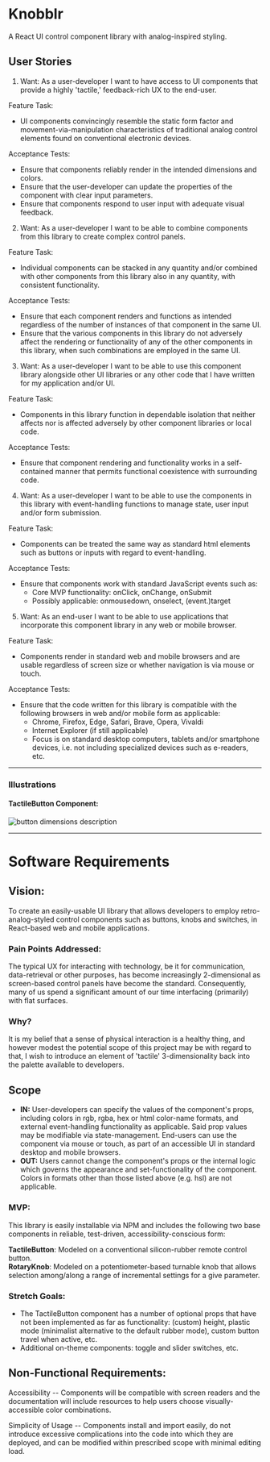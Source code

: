 # Knobblr

A React UI control component library with analog-inspired styling.

## User Stories

1. Want: As a user-developer I want to have access to UI components that provide a highly 'tactile,' feedback-rich UX to the end-user.

Feature Task:

- UI components convincingly resemble the static form factor and movement-via-manipulation characteristics of traditional analog control elements found on conventional electronic devices.

Acceptance Tests:

- Ensure that components reliably render in the intended dimensions and colors.
- Ensure that the user-developer can update the properties of the component with clear input parameters.
- Ensure that components respond to user input with adequate visual feedback.

2. Want: As a user-developer I want to be able to combine components from this library to create complex control panels.

Feature Task:

- Individual components can be stacked in any quantity and/or combined with other components from this library also in any quantity, with consistent functionality.

Acceptance Tests:

- Ensure that each component renders and functions as intended regardless of the number of instances of that component in the same UI.
- Ensure that the various components in this library do not adversely affect the rendering or functionality of any of the other components in this library, when such combinations are employed in the same UI.

3. Want: As a user-developer I want to be able to use this component library alongside other UI libraries or any other code that I have written for my application and/or UI.

Feature Task:

- Components in this library function in dependable isolation that neither affects nor is affected adversely by other component libraries or local code.

Acceptance Tests:

- Ensure that component rendering and functionality works in a self-contained manner that permits functional coexistence with surrounding code.

4. Want: As a user-developer I want to be able to use the components in this library with event-handling functions to manage state, user input and/or form submission.

Feature Task:

- Components can be treated the same way as standard html elements such as buttons or inputs with regard to event-handling.

Acceptance Tests:

- Ensure that components work with standard JavaScript events such as:
  - Core MVP functionality: onClick, onChange, onSubmit
  - Possibly applicable: onmousedown, onselect, (event.)target

5. Want: As an end-user I want to be able to use applications that incorporate this component library in any web or mobile browser.

Feature Task:

- Components render in standard web and mobile browsers and are usable regardless of screen size or whether navigation is via mouse or touch.

Acceptance Tests:

- Ensure that the code written for this library is compatible with the following browsers in web and/or mobile form as applicable:
  - Chrome, Firefox, Edge, Safari, Brave, Opera, Vivaldi
  - Internet Explorer (if still applicable)
  - Focus is on standard desktop computers, tablets and/or smartphone devices, i.e. not including specialized devices such as e-readers, etc.

---

### Illustrations

#### TactileButton Component:

![button dimensions description](https://eebimurzhljxfivqzvuz.supabase.co/storage/v1/object/sign/knobblr-assets/button-tactile_dimensions.png?token=eyJhbGciOiJIUzI1NiIsInR5cCI6IkpXVCJ9.eyJ1cmwiOiJrbm9iYmxyLWFzc2V0cy9idXR0b24tdGFjdGlsZV9kaW1lbnNpb25zLnBuZyIsImlhdCI6MTY2NjM5NDQwMywiZXhwIjoxOTgxNzU0NDAzfQ.qSfxY210c-tl2JBpoBmFJbHSUzdqhOmmjGDPSagwkYo)

---

# Software Requirements

## Vision:

To create an easily-usable UI library that allows developers to employ retro-analog-styled control components such as buttons, knobs and switches, in React-based web and mobile applications.

### Pain Points Addressed:

The typical UX for interacting with technology, be it for communication, data-retrieval or other purposes, has become increasingly 2-dimensional as screen-based control panels have become the standard. Consequently, many of us spend a significant amount of our time interfacing (primarily) with flat surfaces.

### Why?

It is my belief that a sense of physical interaction is a healthy thing, and however modest the potential scope of this project may be with regard to that, I wish to introduce an element of 'tactile' 3-dimensionality back into the palette available to developers.

## Scope

- **IN:** User-developers can specify the values of the component's props, including colors in rgb, rgba, hex or html color-name formats, and external event-handling functionality as applicable. Said prop values may be modifiable via state-management. End-users can use the component via mouse or touch, as part of an accessible UI in standard desktop and mobile browsers.
- **OUT:** Users cannot change the component's props or the internal logic which governs the appearance and set-functionality of the component. Colors in formats other than those listed above (e.g. hsl) are not applicable.

### MVP:

This library is easily installable via NPM and includes the following two base components in reliable, test-driven, accessibility-conscious form:

**TactileButton**: Modeled on a conventional silicon-rubber remote control button.  
**RotaryKnob**: Modeled on a potentiometer-based turnable knob that allows selection among/along a range of incremental settings for a give parameter.

### Stretch Goals:

- The TactileButton component has a number of optional props that have not been implemented as far as functionality: (custom) height, plastic mode (minimalist alternative to the default rubber mode), custom button travel when active, etc.
- Additional on-theme components: toggle and slider switches, etc.

## Non-Functional Requirements:

Accessibility -- Components will be compatible with screen readers and the documentation will include resources to help users choose visually-accessible color combinations.

Simplicity of Usage -- Components install and import easily, do not introduce excessive complications into the code into which they are deployed, and can be modified within prescribed scope with minimal editing load.

